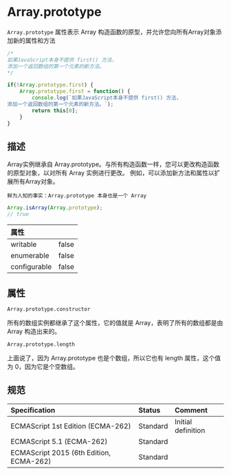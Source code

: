 # Array.prototype

`Array.prototype`  属性表示 Array 构造函数的原型，并允许您向所有Array对象添加新的属性和方法

```javascript
/*
如果JavaScript本身不提供 first() 方法，
添加一个返回数组的第一个元素的新方法。
*/

if(!Array.prototype.first) {
    Array.prototype.first = function() {
        console.log(`如果JavaScript本身不提供 first() 方法，
添加一个返回数组的第一个元素的新方法。`);
        return this[0];
    }
}
```

## 描述
Array实例继承自 Array.prototype。与所有构造函数一样，您可以更改构造函数的原型对象，以对所有 Array 实例进行更改。
例如，可以添加新方法和属性以扩展所有Array对象。

`鲜为人知的事实：Array.prototype 本身也是一个 Array`

```javascript
Array.isArray(Array.prototype);
// true
```

| 属性         |       |
|:-------------|:------|
| writable     | false |
| enumerable   | false |
| configurable | false |

## 属性

`Array.prototype.constructor`

所有的数组实例都继承了这个属性，它的值就是 Array，表明了所有的数组都是由 Array 构造出来的。

`Array.prototype.length`

上面说了，因为 Array.prototype 也是个数组，所以它也有 length 属性，这个值为 0，因为它是个空数组。

## 规范

| Specification                           | Status   | Comment            |
|:----------------------------------------|:---------|:-------------------|
| ECMAScript 1st Edition (ECMA-262)       | Standard | Initial definition |
| ECMAScript 5.1 (ECMA-262)               | Standard |                    |
| ECMAScript 2015 (6th Edition, ECMA-262) | Standard |                    |